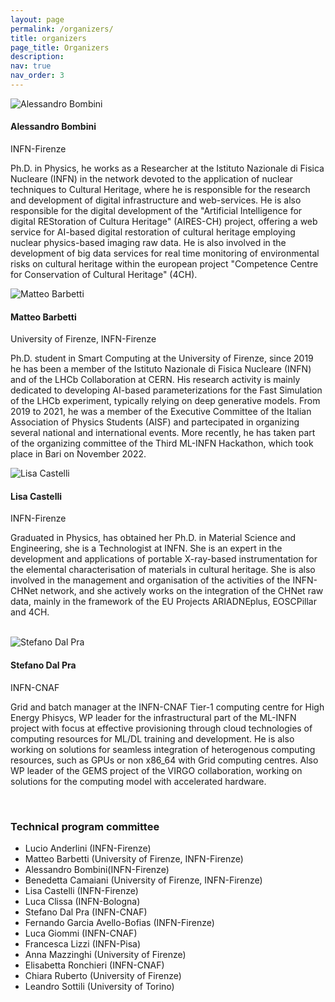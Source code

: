 ```yaml
---
layout: page
permalink: /organizers/
title: organizers
page_title: Organizers
description:
nav: true
nav_order: 3
---
```


<div class="organizer">
  <img class="photo" alt="Alessandro Bombini" src="{{ site.baseurl }}/assets/img/people/bombini.jpeg">
  <div class="info">
    <h4>Alessandro Bombini  
      <a href="mailto:bombini@fi.infn.it" title="email"><i class="fas fa-envelope" style="margin-left: 5px;"></i></a>  
      <a href="https://orcid.org/0000-0001-7225-3355" title="orcid"><i class="fab fa-orcid"></i></a> 
      <a href="https://www.semanticscholar.org/author/A.-Bombini/84260082" title="semanticscholar"><i class="ai ai-semantic-scholar"></i></a>
      <a href="https://dl.acm.org/profile/99660371894" title="acm"><i class="ai ai-acm ai"></i></a>
    </h4>
    <p> INFN-Firenze </p>
  </div>
  <p class="bio">
    Ph.D. in Physics, he works as a Researcher at the Istituto Nazionale di Fisica Nucleare (INFN) in the network devoted to the application of nuclear techniques to Cultural Heritage, where he is responsible for the research and development of digital infrastructure and web-services. He is also responsible for the digital development of the "Artificial Intelligence for digital REStoration of Cultura Heritage" (AIRES-CH) project, offering a web service for AI-based digital restoration of cultural heritage employing nuclear physics-based imaging raw data. He is also involved in the development of big data services for real time monitoring of environmental risks on cultural heritage within the european project "Competence Centre for Conservation of Cultural Heritage" (4CH).
  </p>
</div>

<div class="organizer">
  <img class="photo" alt="Matteo Barbetti" src="{{ site.baseurl }}/assets/img/people/barbetti.jpeg">
  <div class="info">
    <h4>Matteo Barbetti 
      <a href="mailto:matteo.barbetti@unifi.it" title="email"><i class="fas fa-envelope"></i></a> 
      <a href="https://orcid.org/0000-0002-6704-6914" title="orcid"><i class="fab fa-orcid"></i></a> 
      <a href="https://www.semanticscholar.org/author/M.-Barbetti/2154060732" title="semanticscholar"><i class="ai ai-semantic-scholar"></i></a>
      <a href="https://inspirehep.net/authors/1908127?ui-citation-summary=true" title="inspirehep"><i class="ai ai-inspire ai"></i></a>
    </h4>
    <p>University of Firenze, INFN-Firenze</p>
  </div>
  <p class="bio">
    Ph.D. student in Smart Computing at the University of Firenze, since 2019 he has been a member of the Istituto Nazionale di Fisica Nucleare (INFN) and of the LHCb Collaboration at CERN. His research activity is mainly dedicated to developing AI-based parameterizations for the Fast Simulation of the LHCb experiment, typically relying on deep generative models. From 2019 to 2021, he was a member of the Executive Committee of the Italian Association of Physics Students (AISF) and partecipated in organizing several national and international events. More recently, he has taken part of the organizing committee of the Third ML-INFN Hackathon, which took place in Bari on November 2022.
  </p>
</div>

<div class="organizer">
  <img class="photo" alt="Lisa Castelli" src="{{ site.baseurl }}/assets/img/people/castelli.jpg">
  <div class="info">
    <h4>
      Lisa Castelli
      <a href="mailto:lisa.castelli@fi.infn.it" title="email"><i class="fas fa-envelope"></i></a>
      <a href="https://orcid.org/0000-0002-6237-0432" title="orcid"><i class="fab fa-orcid"></i></a>
      <a href="https://www.semanticscholar.org/author/L.-Castelli/119595571" title="semanticscholar"><i class="ai ai-semantic-scholar"></i></a>
    </h4>
    <p>INFN-Firenze</p>
  </div>
  <p class="bio">
    Graduated in Physics, has obtained her Ph.D. in Material Science and Engineering, she is a Technologist at INFN. She is an expert in the development and applications of portable X-ray-based instrumentation for the elemental characterisation of materials in cultural heritage. She is also involved in the management and organisation of the activities of the INFN-CHNet network, and she actively works on the integration of the CHNet raw data, mainly in the framework of the EU Projects ARIADNEplus, EOSCPillar and 4CH.
  </p>
</div>

<br>

<div class="organizer">
  <img class="photo" alt="Stefano Dal Pra" src="{{ site.baseurl }}/assets/img/people/dalpra.jpg">
  <div class="info">
    <h4>
      Stefano Dal Pra
      <a href="mailto:dalpra@infn.it" title="email"><i class="fas fa-envelope"></i></a>
      <a href="https://orcid.org/0000-0002-1057-2307" title="orcid"><i class="fab fa-orcid"></i></a>
      <a href="https://www.semanticscholar.org/author/S.-Dal-Pra/13534449" title="semanticscholar"><i class="ai ai-semantic-scholar"></i></a>
      <a href="https://inspirehep.net/authors/1423914?ui-citation-summary=true" title="inspirehep"><i class="ai ai-inspire ai"></i></a>
    </h4>
    <p>INFN-CNAF</p>
  </div>
  <p class="bio">
    Grid and batch manager at the INFN-CNAF Tier-1 computing centre for High Energy Phisycs, WP leader for the infrastructural part of the ML-INFN project with focus at effective provisioning through cloud technologies of computing resources for ML/DL training and development. He is also working on solutions for seamless integration of heterogenous computing resources, such as GPUs or non x86_64 with Grid computing centres. Also WP leader of the GEMS project of the VIRGO collaboration, working on solutions for the computing model with accelerated hardware.
  </p>
</div>

<br>

### Technical program committee

- Lucio Anderlini (INFN-Firenze)
- Matteo Barbetti (University of Firenze, INFN-Firenze)
- Alessandro Bombini(INFN-Firenze)
- Benedetta Camaiani (University of Firenze, INFN-Firenze)
- Lisa Castelli (INFN-Firenze)
- Luca Clissa (INFN-Bologna)
- Stefano Dal Pra (INFN-CNAF)
- Fernando Garcia Avello-Bofias (INFN-Firenze)
- Luca Giommi (INFN-CNAF)
- Francesca Lizzi (INFN-Pisa)
- Anna Mazzinghi (University of Firenze)
- Elisabetta Ronchieri (INFN-CNAF)
- Chiara Ruberto (University of Firenze)
- Leandro Sottili (University of Torino)
